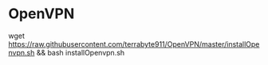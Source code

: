 # OpenVPN
wget https://raw.githubusercontent.com/terrabyte911/OpenVPN/master/installOpenvpn.sh && bash installOpenvpn.sh
